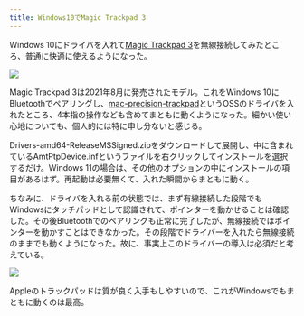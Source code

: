 ```yaml
---
title: Windows10でMagic Trackpad 3
---
```

Windows 10にドライバを入れて[Magic Trackpad 3](https://www.amazon.co.jp/dp/B09BTT6FJ9)を無線接続してみたところ、普通に快適に使えるようになった。

![](https://lh4.googleusercontent.com/sIi6iVseslq3ruh5CznYyIdN4vfo-hZs3TuwbQmK9dEiCHg88D8-652KRi-mj60KEOAW4Md4zf2_8RYNLCa7mvgcrfycf5ysky8345NGbwMLv8SMnmRcgPgyH5l7M-7f9HUAXGQnw3KcoIrLJH7d-I7JbsEHGePk22kiY2o_j-cT_s3Gtgp66uWd7w)

Magic Trackpad 3は2021年8月に発売されたモデル。これをWindows 10にBluetoothでペアリングし、[mac-precision-trackpad](https://github.com/imbushuo/mac-precision-touchpad)というOSSのドライバを入れたところ、4本指の操作なども含めてまともに動くようになった。細かい使い心地についても、個人的には特に申し分ないと感じる。

Drivers-amd64-ReleaseMSSigned.zipをダウンロードして展開し、中に含まれているAmtPtpDevice.infというファイルを右クリックしてインストールを選択するだけ。Windows 11の場合は、その他のオプションの中にインストールの項目があるはず。再起動は必要無くて、入れた瞬間からまともに動く。

ちなみに、ドライバを入れる前の状態では、まず有線接続した段階でもWindowsにタッチパッドとして認識されて、ポインターを動かせることは確認した。その後Bluetoothでのペアリングも正常に完了したが、無線接続ではポインターを動かすことはできなかった。その段階でドライバーを入れたら無線接続のままでも動くようになった。故に、事実上このドライバーの導入は必須だと考えている。

![](https://lh5.googleusercontent.com/p_tuq1AX_jHCo5PrPu5ko7lO9_1vTTKo5I5IEu38SL0_eWocdsw149lInpCEyLAFz1kTA6m6s3o7bzOo6BkEokF4QSgpCBWauaD2P1u9DFBe4k04tRslAjcm8ksxAw5GRyfbqNZ-iZTCjtN0K3Pcv4U2Badc_xqXRHSLQ5_g7OYL6Kq4Wo2U2z2HWA)

Appleのトラックパッドは質が良く入手もしやすいので、これがWindowsでもまともに動くのは最高。
